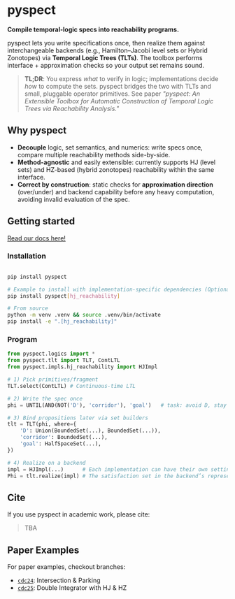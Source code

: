 # pyspect

**Compile temporal-logic specs into reachability programs.**

pyspect lets you write specifications once, then realize them against interchangeable backends (e.g., Hamilton–Jacobi level sets or Hybrid Zonotopes) via **Temporal Logic Trees (TLTs)**. The toolbox performs interface + approximation checks so your output set remains sound.

> **TL;DR**: You express *what* to verify in logic; implementations decide *how* to compute the sets. pyspect bridges the two with TLTs and small, pluggable operator primitives. See paper *"pyspect: An Extensible Toolbox for Automatic Construction of Temporal Logic Trees via Reachability Analysis."*

## Why pyspect

- **Decouple** logic, set semantics, and numerics: write specs once, compare multiple reachability methods side-by-side.
- **Method-agnostic** and easily extensible: currently supports HJ (level sets) and HZ-based (hybrid zonotopes) reachability within the same interface.
- **Correct by construction**: static checks for **approximation direction** (over/under) and backend capability before any heavy computation, avoiding invalid evaluation of the spec.

## Getting started

[Read our docs here!](https://kth-sml.github.io/pyspect)

### Installation

```bash

pip install pyspect

# Example to install with implementation-specific dependencies (Optional)
pip install pyspect[hj_reachability]

# From source
python -m venv .venv && source .venv/bin/activate
pip install -e ".[hj_reachability]"
```

### Program

```python
from pyspect.logics import *
from pyspect.tlt import TLT, ContLTL
from pyspect.impls.hj_reachability import HJImpl

# 1) Pick primitives/fragment
TLT.select(ContLTL) # Continuous-time LTL

# 2) Write the spec once
phi = UNTIL(AND(NOT('D'), 'corridor'), 'goal')   # task: avoid D, stay in corridor, then reach goal

# 3) Bind propositions later via set builders
tlt = TLT(phi, where={
    'D': Union(BoundedSet(...), BoundedSet(...)),
    'corridor': BoundedSet(...),
    'goal': HalfSpaceSet(...),
})

# 4) Realize on a backend
impl = HJImpl(...)      # Each implementation can have their own settings
Phi = tlt.realize(impl) # The satisfaction set in the backend’s representation
```

## Cite

If you use pyspect in academic work, please cite:

> TBA


## Paper Examples

For paper examples, checkout branches:

- [`cdc24`](https://github.com/KTH-SML/pyspect/tree/cdc24/examples): Intersection & Parking
- [`cdc25`](https://github.com/KTH-SML/pyspect/tree/cdc25/examples): Double Integrator with HJ & HZ


<!--

## Core ideas

### I. Logic as a tiny AST
1. Write formulas (e.g. LTL) as lightweight, typed tuples: 
   `('AND', a, b)`, `('NOT', a)`, `('UNTIL', phi, psi)`, etc.
2. Symbols (propositions) are bound later via a mapping `M: AP -> SetBuilder`.

### II. Temporal Logic Trees (TLTs)
> A **TLT** mirrors formula structure with set/reachability nodes, verifying temporal logic using reachability.

1. `TLT.select(Q)` chooses a set of primitives `Q` matching the temporal logic fragment. **Key:** the primitives operationalize the fragment (how we evaluate).
2. `TLT(spec).realize(impl)` constructs and executes a reachability program verifying `spec`.

### III. Implementations

...

### IV. Set builders (lazy, backend-agnostic)
1. **SetBuilder** objects (`B: Impl -> R`) describe sets *implicitly* and are evaluated only when realized by an implementation (“dependency injection”).
2. pyspect provides common combinators: `Union`, `Inter`, `Compl`, plus constructors like `BoundedSet(…)`. (Backends/Implementations supply the actual set operations.)

-->
